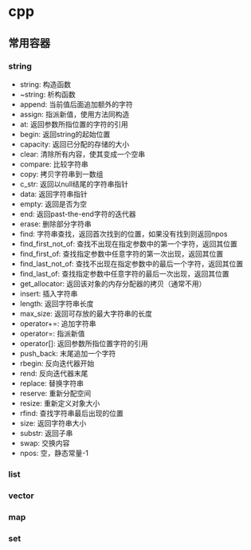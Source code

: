 # cpp

## 常用容器
### string
- string: 构造函数
- ~string: 析构函数
- append: 当前值后面追加额外的字符
- assign: 指派新值，使用方法同构造
- at: 返回参数所指位置的字符的引用
- begin: 返回string的起始位置
- capacity: 返回已分配的存储的大小
- clear: 清除所有内容，使其变成一个空串
- compare: 比较字符串
- copy: 拷贝字符串到一数组
- c_str: 返回以null结尾的字符串指针
- data: 返回字符串指针
- empty: 返回是否为空
- end: 返回past-the-end字符的迭代器
- erase: 删除部分字符串
- find: 字符串查找，返回首次找到的位置，如果没有找到则返回npos
- find_first_not_of: 查找不出现在指定参数中的第一个字符，返回其位置
- find_first_of: 查找指定参数中任意字符的第一次出现，返回其位置
- find_last_not_of: 查找不出现在指定参数中的最后一个字符，返回其位置
- find_last_of: 查找指定参数中任意字符的最后一次出现，返回其位置
- get_allocator: 返回该对象的内存分配器的拷贝（通常不用）
- insert: 插入字符串
- length: 返回字符串长度
- max_size: 返回可存放的最大字符串的长度
- operator+=: 追加字符串
- operator=: 指派新值
- operator[]: 返回参数所指位置字符的引用
- push_back: 末尾追加一个字符
- rbegin: 反向迭代器开始
- rend: 反向迭代器末尾
- replace: 替换字符串
- reserve: 重新分配空间
- resize: 重新定义对象大小
- rfind: 查找字符串最后出现的位置
- size: 返回字符串大小
- substr: 返回子串
- swap: 交换内容
- npos: 空，静态常量-1
### list
### vector
### map
### set
